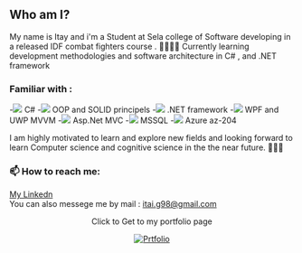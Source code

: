 ## Who am I?
My name is Itay and i'm a Student at Sela college of Software developing in a released IDF combat fighters course . 🧑🏾‍🏫📖
Currently learning development methodologies and software architecture in C# ,  and .NET framework
### Familiar with :
-<image src="002-c-sharp.png"> C#
-<image src="003-programming.png"> OOP and SOLID principels 
-<image src="net-logo-13E6F1F153-seeklogo.com.png" > .NET framework 
-<image src="Microsoft_WPF.png"> WPF and UWP MVVM
-<image src="APN_NET_MVC.png"> Asp.Net MVC 
-<image src="png-clipart-microsoft-sql-server-computer-servers-database-microsoft-microsoft-sql-server-server-computer.png"> MSSQL
-<image src="001-azure.png"> Azure az-204

I am highly motivated to learn and explore new fields and looking forward to learn Computer science and cognitive science in the the near future. 🧑🏾‍🎓


### 📫 How to reach me:
<a href="https://www.linkedin.com/in/itay-getahun/">My Linkedn</a>
<br>
You can also messege me by mail : <a href="itai.g98@gmail.com">itai.g98@gmail.com</a>

<div align="center">
<p>Click to Get to my portfolio page</p>
<a href="https://itayg98.github.io/Itay-Getahun-Portfolio/">
         <img alt="Prtfolio" src="https://user-images.githubusercontent.com/91791115/189167955-131f4728-7142-43ba-930e-f2b652c032dd.jpg"
         >
      </a>
</div>
